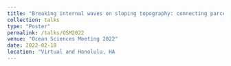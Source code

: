 ```yaml
---
title: "Breaking internal waves on sloping topography: connecting parcel displacements to overturn size and interior-boundary exchanges"
collection: talks
type: "Poster"
permalink: /talks/OSM2022
venue: "Ocean Sciences Meeting 2022"
date: 2022-02-18
location: "Virtual and Honolulu, HA
---
```


